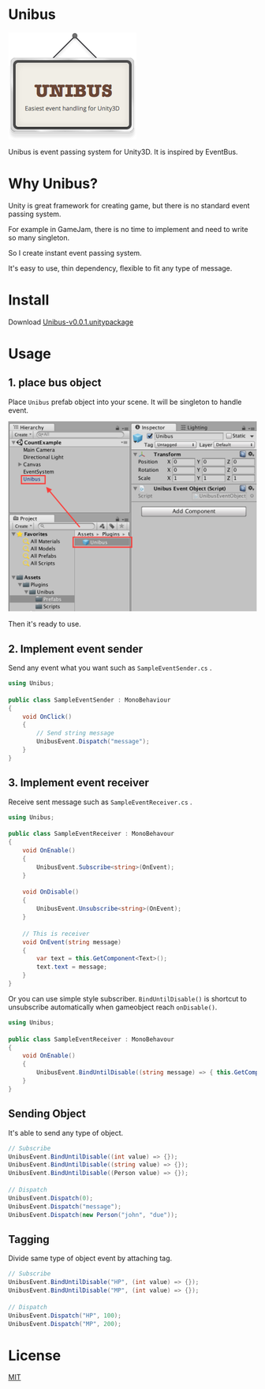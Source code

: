 # Unibus

![Unibus](./art/unibus.png)

Unibus is event passing system for Unity3D.
It is inspired by EventBus.

# Why Unibus?

Unity is great framework for creating game, but there is no standard event passing system.

For example in GameJam, there is no time to implement and need to write so many singleton.

So I create instant event passing system.

It's easy to use, thin dependency, flexible to fit any type of message.

# Install

Download [Unibus-v0.0.1.unitypackage](https://github.com/mattak/Unibus/releases/download/0.0.1/Unibus-v0.0.1.unitypackage)

# Usage

## 1. place bus object

Place `Unibus` prefab object into your scene.
It will be singleton to handle event.

![Place Unibus prefab](./art/place_unibus_prefab.png)

Then it's ready to use.

## 2. Implement event sender

Send any event what you want such as `SampleEventSender.cs` .

```csharp
using Unibus;

public class SampleEventSender : MonoBehaviour
{
    void OnClick()
    {
        // Send string message
        UnibusEvent.Dispatch("message");
    }
}
```

## 3. Implement event receiver

Receive sent message such as `SampleEventReceiver.cs` .

```csharp
using Unibus;

public class SampleEventReceiver : MonoBehavour
{
    void OnEnable()
    {
        UnibusEvent.Subscribe<string>(OnEvent);
    }

    void OnDisable()
    {
        UnibusEvent.Unsubscribe<string>(OnEvent);
    }

    // This is receiver
    void OnEvent(string message)
    {
        var text = this.GetComponent<Text>();
        text.text = message;
    }
}
```

Or you can use simple style subscriber.
`BindUntilDisable()` is shortcut to unsubscribe automatically when gameobject reach `onDisable()`.

```csharp
using Unibus;

public class SampleEventReceiver : MonoBehavour
{
    void OnEnable()
    {
        UnibusEvent.BindUntilDisable((string message) => { this.GetComponent<Text>().text = message; });
    }
}
```

## Sending Object

It's able to send any type of object.

```csharp
// Subscribe
UnibusEvent.BindUntilDisable((int value) => {});
UnibusEvent.BindUntilDisable((string value) => {});
UnibusEvent.BindUntilDisable((Person value) => {});

// Dispatch
UnibusEvent.Dispatch(0);
UnibusEvent.Dispatch("message");
UnibusEvent.Dispatch(new Person("john", "due"));
```

## Tagging

Divide same type of object event by attaching tag.

```csharp
// Subscribe
UnibusEvent.BindUntilDisable("HP", (int value) => {});
UnibusEvent.BindUntilDisable("MP", (int value) => {});

// Dispatch
UnibusEvent.Dispatch("HP", 100);
UnibusEvent.Dispatch("MP", 200);
```

# License

[MIT](./LICENSE.md)
